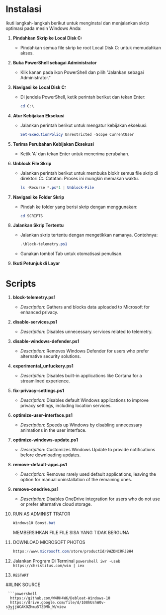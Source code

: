
# Instalasi

Ikuti langkah-langkah berikut untuk menginstal dan menjalankan skrip optimasi pada mesin Windows Anda:

1. **Pindahkan Skrip ke Local Disk C:**
   - Pindahkan semua file skrip ke root Local Disk C: untuk memudahkan akses.

2. **Buka PowerShell sebagai Administrator**
   - Klik kanan pada ikon PowerShell dan pilih "Jalankan sebagai Administrator."

3. **Navigasi ke Local Disk C:**
   - Di jendela PowerShell, ketik perintah berikut dan tekan Enter:

     ```powershell
     cd C:\
     ```

4. **Atur Kebijakan Eksekusi**
   - Jalankan perintah berikut untuk mengatur kebijakan eksekusi:

     ```powershell
     Set-ExecutionPolicy Unrestricted -Scope CurrentUser
     ```

5. **Terima Perubahan Kebijakan Eksekusi**
   - Ketik 'A' dan tekan Enter untuk menerima perubahan.

6. **Unblock File Skrip**
   - Jalankan perintah berikut untuk membuka blokir semua file skrip di direktori C:\. Catatan: Proses ini mungkin memakan waktu.

     ```powershell
     ls -Recurse *.ps*1 | Unblock-File
     ```

7. **Navigasi ke Folder Skrip**
   - Pindah ke folder yang berisi skrip dengan menggunakan:

     ```powershell
     cd SCRIPTS
     ```

8. **Jalankan Skrip Tertentu**
   - Jalankan skrip tertentu dengan mengetikkan namanya. Contohnya:

     ```powershell
     .\block-telemetry.ps1
     ```

   - Gunakan tombol Tab untuk otomatisasi penulisan.

9. **Ikuti Petunjuk di Layar**


# Scripts


1. **block-telemetry.ps1**
   - *Description*: Gathers and blocks data uploaded to Microsoft for enhanced privacy.
   
2. **disable-services.ps1**
   - *Description*: Disables unnecessary services related to telemetry.

3. **disable-windows-defender.ps1**
   - *Description*: Removes Windows Defender for users who prefer alternative security solutions.

4. **experimental_unfuckery.ps1**
   - *Description*: Disables built-in applications like Cortana for a streamlined experience.

5. **fix-privacy-settings.ps1**
   - *Description*: Disables default Windows applications to improve privacy settings, including location services.

6. **optimize-user-interface.ps1**
   - *Description*: Speeds up Windows by disabling unnecessary animations in the user interface.

7. **optimize-windows-update.ps1**
   - *Description*: Customizes Windows Update to provide notifications before downloading updates.

8. **remove-default-apps.ps1**
   - *Description*: Removes rarely used default applications, leaving the option for manual uninstallation of the remaining ones.

9. **remove-onedrive.ps1**
   - *Description*: Disables OneDrive integration for users who do not use or prefer alternative cloud storage.


10)	RUN AS ADMINIST TRATOR 
     ```powershell
     Windows10 Boost.bat 
     ```
      MEMBERSIHKAN FILE FILE SISA YANG TIDAK BERGUNA 

11)	DOWNLOAD MICROSOFT PHOTOS 
     ```powershell
     https://www.microsoft.com/store/productId/9WZDNCRFJBH4
     ```

12)   Jalankan Program Di Terminal
     ```powershell
     iwr -useb https://christitus.com/win | iex
     ```

12) 	RESTART


##LINK SOURCE

     ```powershell
      https://github.com/W4RH4WK/Debloat-Windows-10
      https://drive.google.com/file/d/108hUshW0v-s3yjjWCAK0Zhmu5TZ0Mk_W/view
     ```



